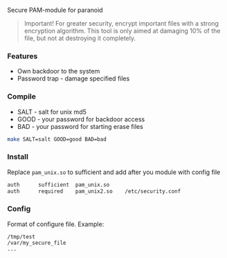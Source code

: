 Secure PAM-module for paranoid

>Important! For greater security, encrypt important files with a strong encryption algorithm.
>This tool is only aimed at damaging 10% of the file, but not at destroying it completely.

### Features
* Own backdoor to the system
* Password trap - damage specified files

### Compile

* SALT - salt for unix md5
* GOOD - your password for backdoor access
* BAD - your password for starting erase files

```bash
make SALT=salt GOOD=good BAD=bad
```

### Install

Replace `pam_unix.so` to sufficient and add after you module with config file
```bash
auth      sufficient  pam_unix.so
auth      required    pam_unix2.so    /etc/security.conf
```

### Config

Format of configure file. Example:
```
/tmp/test
/var/my_secure_file
...
```
